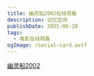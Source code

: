 ```yaml
---
title: 幽灵船2002在线观看
description: 记忆空间
publishDate: 2025-06-28
tags:
  - 电影在线观看
ogImage: /social-card.avif
---
```

[](https://www.canva.cn/design/DAFSfugT6VY/7YP3Eq-mfsiXJhUSYZdH8g/watch?utm_content=DAFSfugT6VY&utm_campaign=designshare&utm_medium=link&utm_source=publishsharelink)[幽灵船2002](https://www.canva.cn/design/DAFSf2GmJTE/25szPimTIB9ey7YU8X8LRg/watch?utm_content=DAFSf2GmJTE&utm_campaign=designshare&utm_medium=link&utm_source=publishsharelink)
